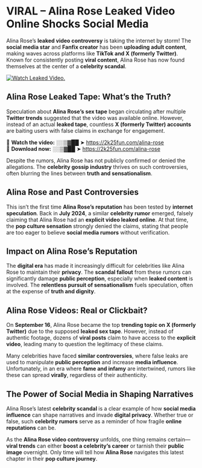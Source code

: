 # VIRAL – Alina Rose Leaked Video Online Shocks Social Media 

Alina Rose’s **leaked video controversy** is taking the internet by storm! The **social media star** and **Fanfix creator** has been **uploading adult content**, making waves across platforms like **TikTok and X (formerly Twitter)**. Known for consistently posting **viral content**, Alina Rose has now found themselves at the center of a **celebrity scandal**.  

[![Watch Leaked Video.](https://miro.medium.com/v2/resize:fit:828/format:webp/1*cilzJN44JGOrTw9NJCrNHA.gif "Watch Leaked Video")](https://2k25fun.com/alina-rose)

## **Alina Rose Leaked Tape: What’s the Truth?**  
Speculation about **Alina Rose’s sex tape** began circulating after multiple **Twitter trends** suggested that the video was available online. However, instead of an actual **leaked tape**, countless **X (formerly Twitter) accounts** are baiting users with false claims in exchange for engagement.  

🔹 **Watch the video:** ░░▒▓██ ➤ https://2k25fun.com/alina-rose  
🔹 **Download now:** ░░▒▓██ ➤ https://2k25fun.com/alina-rose  

Despite the rumors, Alina Rose has not publicly confirmed or denied the allegations. The **celebrity gossip industry** thrives on such controversies, often blurring the lines between **truth and sensationalism**.  

## **Alina Rose and Past Controversies**  
This isn’t the first time **Alina Rose’s reputation** has been tested by **internet speculation**. Back in **July 2024**, a similar **celebrity rumor** emerged, falsely claiming that Alina Rose had an **explicit video leaked online**. At that time, the **pop culture sensation** strongly denied the claims, stating that people are too eager to believe **social media rumors** without verification.  

## **Impact on Alina Rose’s Reputation**  
The **digital era** has made it increasingly difficult for celebrities like Alina Rose to maintain their **privacy**. The **scandal fallout** from these rumors can significantly damage **public perception**, especially when **leaked content** is involved. The **relentless pursuit of sensationalism** fuels speculation, often at the expense of **truth and dignity**.  

## **Alina Rose Videos: Real or Clickbait?**  
On **September 16**, Alina Rose became the top **trending topic on X (formerly Twitter)** due to the supposed **leaked sex tape**. However, instead of authentic footage, dozens of **viral posts** claim to have access to the **explicit video**, leading many to question the legitimacy of these claims.  

Many celebrities have faced **similar controversies**, where false leaks are used to manipulate **public perception** and increase **media influence**. Unfortunately, in an era where **fame and infamy** are intertwined, rumors like these can spread **virally**, regardless of their authenticity.  

## **The Power of Social Media in Shaping Narratives**  
Alina Rose’s latest **celebrity scandal** is a clear example of how **social media influence** can shape narratives and invade **digital privacy**. Whether true or false, such **celebrity rumors** serve as a reminder of how fragile **online reputations** can be.  

As the **Alina Rose video controversy** unfolds, one thing remains certain—**viral trends** can either **boost a celebrity’s career** or tarnish their **public image** overnight. Only time will tell how **Alina Rose** navigates this latest chapter in their **pop culture journey**. 